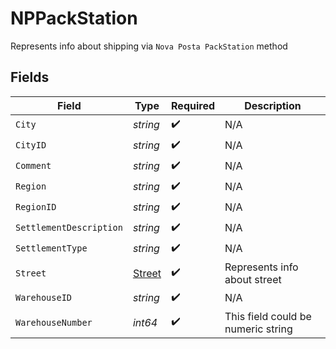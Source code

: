 # NPPackStation

Represents info about shipping via `Nova Posta PackStation` method


## Fields

| Field                                   | Type                                    | Required                                | Description                             |
| --------------------------------------- | --------------------------------------- | --------------------------------------- | --------------------------------------- |
| `City`                                  | *string*                                | :heavy_check_mark:                      | N/A                                     |
| `CityID`                                | *string*                                | :heavy_check_mark:                      | N/A                                     |
| `Comment`                               | *string*                                | :heavy_check_mark:                      | N/A                                     |
| `Region`                                | *string*                                | :heavy_check_mark:                      | N/A                                     |
| `RegionID`                              | *string*                                | :heavy_check_mark:                      | N/A                                     |
| `SettlementDescription`                 | *string*                                | :heavy_check_mark:                      | N/A                                     |
| `SettlementType`                        | *string*                                | :heavy_check_mark:                      | N/A                                     |
| `Street`                                | [Street](../../models/shared/street.md) | :heavy_check_mark:                      | Represents info about street            |
| `WarehouseID`                           | *string*                                | :heavy_check_mark:                      | N/A                                     |
| `WarehouseNumber`                       | *int64*                                 | :heavy_check_mark:                      | This field could be numeric string      |